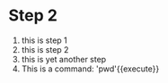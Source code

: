 # Step 2
1. this is step 1
2. this is step 2
3. this is yet another step
4. This is a command: 'pwd'{{execute}}
